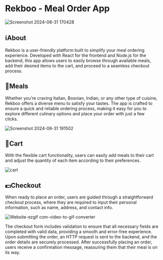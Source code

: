# Rekboo - Meal Order App
![Screenshot 2024-08-31 170428](https://github.com/user-attachments/assets/55af8b79-dede-4769-95fc-2f2547bf4c1e)

## ℹ️About
Rekboo is a user-friendly platform built to simplify your meal ordering experience. Developed with React for the frontend and Node.js for the backend, this app allows users to easily browse through available meals, add their desired items to the cart, and proceed to a seamless checkout process.

## 🍲Meals
Whether you’re craving Italian, Bosnian, Indian, or any other type of cuisine, Rekboo offers a diverse menu to satisfy your tastes. The app is crafted to ensure a quick and reliable ordering process, making it easy for you to explore different culinary options and place your order with just a few clicks.

![Screenshot 2024-08-31 191502](https://github.com/user-attachments/assets/1b978edf-56fb-4af0-bf21-c834ede15fb3)

## 🛒Cart
With the flexible cart functionality, users can easily add meals to their cart and adjust the quantity of each item according to their preferences. 

![cart](https://github.com/user-attachments/assets/5551e5f8-e011-4a61-8692-a8d65366e692)


## 💵Checkout
When ready to place an order, users are guided through a straightforward checkout process, where they are required to input their personal information, such as name, address, and contact info.

![Website-ezgif com-video-to-gif-converter](https://github.com/user-attachments/assets/6f7c9eeb-0de4-4a44-8f84-49d50b99a72c)

The checkout form includes validation to ensure that all necessary fields are completed with valid data, providing a smooth and error-free experience. Upon submitting the order, an HTTP request is sent to the backend, and the order details are securely processed. After successfully placing an order, users receive a confirmation message, reassuring them that their meal is on its way.

